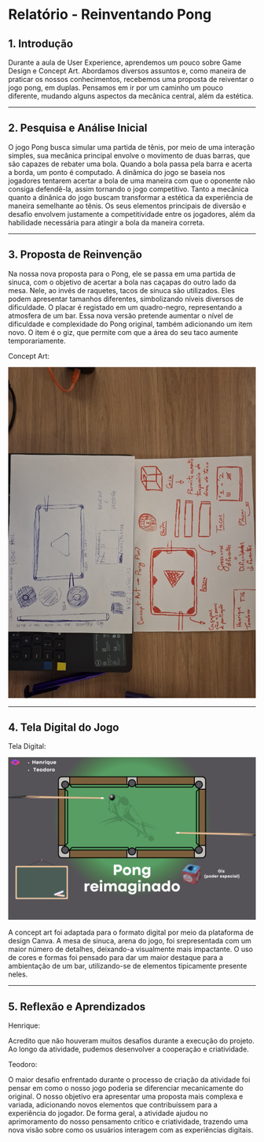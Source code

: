 # Relatório - Reinventando Pong

## 1. Introdução

Durante a aula de User Experience, aprendemos um pouco sobre Game Design e Concept Art. Abordamos diversos assuntos e, como maneira de praticar os nossos conhecimentos, recebemos uma proposta de reiventar o jogo pong, em duplas. Pensamos em ir por um caminho um pouco diferente, mudando alguns aspectos da mecânica central, além da estética.

---

## 2. Pesquisa e Análise Inicial

O jogo Pong busca simular uma partida de tênis, por meio de uma interação simples, sua mecânica principal envolve o movimento de duas barras, que são capazes de rebater uma bola. Quando a bola passa pela barra e acerta a borda, um ponto é computado. A dinâmica do jogo se baseia nos jogadores tentarem acertar a bola de uma maneira com que o oponente não consiga defendê-la, assim tornando o jogo competitivo. Tanto a mecânica quanto a dinânica do jogo buscam transformar a estética da experiência de maneira semelhante ao tênis. Os seus elementos principais de diversão e desafio envolvem justamente a competitividade entre os jogadores, além da habilidade necessária para atingir a bola da maneira correta. 

---

## 3. Proposta de Reinvenção

Na nossa nova proposta para o Pong, ele se passa em uma partida de sinuca, com o objetivo de acertar a bola nas caçapas do outro lado da mesa. Nele, ao invés de raquetes, tacos de sinuca são utilizados. Eles podem apresentar tamanhos diferentes, simbolizando níveis diversos de dificuldade. O placar é registado em um quadro-negro, representando a atmosfera de um bar. Essa nova versão pretende aumentar o nível de dificuldade e complexidade do Pong original, também adicionando um item novo. O item é o giz, que permite com que a área do seu taco aumente temporariamente.

Concept Art:
<p align="center">
<img src="assets/conceptArt.jpg">
</p>

---

## 4. Tela Digital do Jogo

Tela Digital:
<p align="center">
<img src="assets/telaDigital.png">
</p>

A concept art foi adaptada para o formato digital por meio da plataforma de design Canva. A mesa de sinuca, arena do jogo, foi srepresentada com um maior número de detalhes, deixando-a visualmente mais impactante. O uso de cores e formas foi pensado para dar um maior destaque para a ambientação de um bar, utilizando-se de elementos tipicamente presente neles.    

---

## 5. Reflexão e Aprendizados

Henrique:

Acredito que não houveram muitos desafios durante a execução do projeto. Ao longo da atividade, pudemos desenvolver a cooperação e criatividade.

Teodoro:

O maior desafio enfrentado durante o processo de criação da atividade foi pensar em como o nosso jogo poderia se diferenciar mecanicamente do original. O nosso objetivo era apresentar uma proposta mais complexa e variada, adicionando novos elementos que contribuíssem para a experiência do jogador. De forma geral, a atividade ajudou no aprimoramento do nosso pensamento crítico e criatividade, trazendo uma nova visão sobre como os usuários interagem com as experiências digitais.
